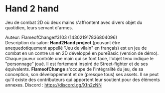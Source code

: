 # Hand 2 hand

Jeu de combat 2D où deux mains s'affrontent avec divers objet du quotidien, leurs servant d'armes.

Auteur: FlameofChange#3103 (143021917836804096) \
Description du salon: **Hand2Hand project** (pouvant être anequedotiquement appellé "Jeu de vilain" en français) est un jeu de combat en un contre un en 2D développé en pureBasic (version de démo). Chaque joueur contrôle une main qui se font face, l'objet tenu indique le "personnage" joué. Il est fortement inspiré de Street-fighter et de ses équivalents.
**FlameofChange** s'occupe de l'intégralité du jeu, de sa conception, son développement et de (presque tous) ses assets. Il se peut qu'il existe des contributeurs qui apportent leur soutient pour des éléments annexes.
Discord :  https://discord.gg/Xfn2zNN
